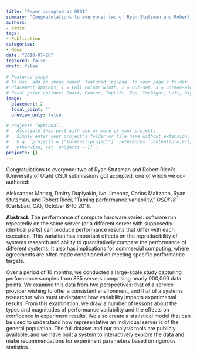 ```yaml
---
title: "Paper accepted at OSDI"
summary: "Congratulations to everyone: two of Ryan Stutsman and Robert Ricci’s (University of Utah) OSDI submissions got accepted, one of which we co-authored."
authors:
- admin
tags:
- Publication
categories:
- News
date: "2018-07-20"
featured: false
draft: false

# Featured image
# To use, add an image named `featured.jpg/png` to your page's folder.
# Placement options: 1 = Full column width, 2 = Out-set, 3 = Screen-width
# Focal point options: Smart, Center, TopLeft, Top, TopRight, Left, Right, BottomLeft, Bottom, BottomRight
image:
  placement: 2
  focal_point: ""
  preview_only: false

# Projects (optional).
#   Associate this post with one or more of your projects.
#   Simply enter your project's folder or file name without extension.
#   E.g. `projects = ["internal-project"]` references `content/project/deep-learning/index.md`.
#   Otherwise, set `projects = []`.
projects: []
---
```

Congratulations to everyone:  two of Ryan Stutsman and Robert Ricci’s (University of Utah) OSDI  submissions got accepted, one of which we co-authored: 

Aleksander Maricq, Dmitry Duplyakin, Ivo Jimenez, Carlos Maltzahn, Ryan Stutsman, and Robert Ricci, “Taming  performance variability,” *OSDI’18* (Carlsbad, CA), October 8-10 2018.

**Abstract:**  The performance of compute hardware varies: software run repeatedly on  the same server (or a different server with supposedly identical parts)  can produce performance results that differ with each execution. This  variation has important effects on the reproducibility of systems  research and ability to quantitatively compare the performance of  different systems. It also has implications for commercial computing,  where agreements are often made conditioned on meeting specific  performance targets. 

Over a period of 10 months, we conducted a large-scale study capturing performance samples from 835 servers  comprising nearly 900,000 data points. We examine this data from two  perspectives: that of a service provider wishing to offer a consistent  environment, and that of a systems researcher who must understand how  variability impacts experimental results. From this examination, we draw a number of lessons about the types and magnitudes of performance  variability and the effects on confidence in experiment results. We also create a statistical model that can be used to understand how  representative an individual server is of the general population. The  full dataset and our analysis tools are publicly available, and we have  built a system to interactively explore the data and make  recommendations for experiment parameters based on rigorous statistics. 